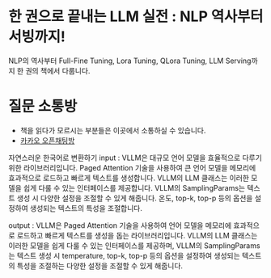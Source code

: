 # 한 권으로 끝내는 LLM 실전 : NLP 역사부터 서빙까지! 

NLP의 역사부터 Full-Fine Tuning, Lora Tuning, QLora Tuning, LLM Serving까지 한 권의 책에서 다룹니다. 

# 질문 소통방 
* 책을 읽다가 모르시는 부분들은 이곳에서 소통하실 수 있습니다. 
* [카카오 오픈채팅방](https://open.kakao.com/o/gO7Y1YMg)



자연스러운 한국어로 변환하기 
input : VLLM은 대규모 언어 모델을 효율적으로 다루기 위한 라이브러리입니다. Paged Attention 기술을 사용하여 큰 언어 모델을 메모리에 효과적으로 로드하고 빠르게 텍스트를 생성합니다. VLLM의 LLM 클래스는 이러한 모델을 쉽게 다룰 수 있는 인터페이스를 제공합니다. VLLM의 SamplingParams는 텍스트 생성 시 다양한 설정을 조절할 수 있게 해줍니다. 온도, top-k, top-p 등의 옵션을 설정하여 생성되는 텍스트의 특성을 조절합니다.

output : VLLM은 Paged Attention 기술을 사용하여 언어 모델을 메모리에 효과적으로 로드하고 빠르게 텍스트를 생성을 돕는 라이브러리입니다. VLLM의 LLM 클래스는 이러한 모델을 쉽게 다룰 수 있는 인터페이스를 제공하며, VLLM의 SamplingParams는 텍스트 생성 시 temperature, top-k, top-p 등의 옵션을 설정하여 생성되는 텍스트의 특성을 조절하는 다양한 설정을 조절할 수 있게 해줍니다. 